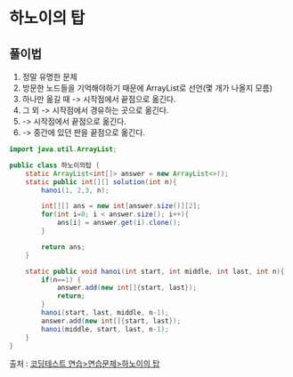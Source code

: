 # 하노이의 탑

## 풀이법
1. 정말 유명한 문제
2. 방문한 노드들을 기억해야하기 때문에 ArrayList로 선언(몇 개가 나올지 모름)
3. 하나만 옮길 때 -> 시작점에서 끝점으로 옮긴다.
4. 그 외 -> 시작점에서 경유하는 곳으로 옮긴다.
5. -> 시작점에서 끝점으로 옮긴다.
6. -> 중간에 있던 판을 끝점으로 옮긴다.

```java
import java.util.ArrayList;

public class 하노이의탑 {
    static ArrayList<int[]> answer = new ArrayList<>();
    static public int[][] solution(int n){
        hanoi(1, 2,3, n);

        int[][] ans = new int[answer.size()][2];
        for(int i=0; i < answer.size(); i++){
            ans[i] = answer.get(i).clone();
        }

        return ans;
    }

    static public void hanoi(int start, int middle, int last, int n){
        if(n==1) {
            answer.add(new int[]{start, last});
            return;
        }
        hanoi(start, last, middle, n-1);
        answer.add(new int[]{start, last});
        hanoi(middle, start, last, n-1);
    }
}
```

출처 : [코딩테스트 연습>연습문제>하노이의 탑](https://programmers.co.kr/learn/courses/30/lessons/12946)